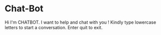 # Chat-Bot
Hi I'm CHATBOT. I want to help and chat with you ! Kindly type lowercase letters to start a conversation. Enter quit to exit.
